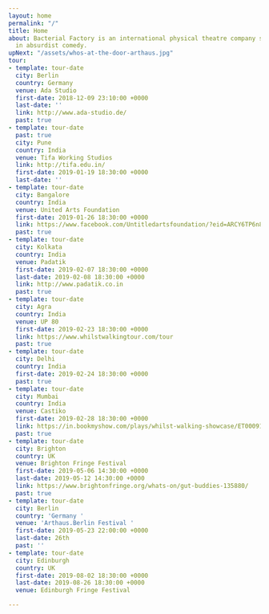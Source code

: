 ```yaml
---
layout: home
permalink: "/"
title: Home
about: Bacterial Factory is an international physical theatre company specialising
  in absurdist comedy.
upNext: "/assets/whos-at-the-door-arthaus.jpg"
tour:
- template: tour-date
  city: Berlin
  country: Germany
  venue: Ada Studio
  first-date: 2018-12-09 23:10:00 +0000
  last-date: ''
  link: http://www.ada-studio.de/
  past: true
- template: tour-date
  past: true
  city: Pune
  country: India
  venue: Tifa Working Studios
  link: http://tifa.edu.in/
  first-date: 2019-01-19 18:30:00 +0000
  last-date: ''
- template: tour-date
  city: Bangalore
  country: India
  venue: United Arts Foundation
  first-date: 2019-01-26 18:30:00 +0000
  link: https://www.facebook.com/Untitledartsfoundation/?eid=ARCY6TP6n8IXP1XHeYfEt--ivNM3qshZbkksDEvAQIaS4aHhXh3Al0bOai1o-X2hI7AtuhMlB7weqZU_
  past: true
- template: tour-date
  city: Kolkata
  country: India
  venue: Padatik
  first-date: 2019-02-07 18:30:00 +0000
  last-date: 2019-02-08 18:30:00 +0000
  link: http://www.padatik.co.in
  past: true
- template: tour-date
  city: Agra
  country: India
  venue: UP 80
  first-date: 2019-02-23 18:30:00 +0000
  link: https://www.whilstwalkingtour.com/tour
  past: true
- template: tour-date
  city: Delhi
  country: India
  first-date: 2019-02-24 18:30:00 +0000
  past: true
- template: tour-date
  city: Mumbai
  country: India
  venue: Castiko
  first-date: 2019-02-28 18:30:00 +0000
  link: https://in.bookmyshow.com/plays/whilst-walking-showcase/ET00091236
  past: true
- template: tour-date
  city: Brighton
  country: UK
  venue: Brighton Fringe Festival
  first-date: 2019-05-06 14:30:00 +0000
  last-date: 2019-05-12 14:30:00 +0000
  link: https://www.brightonfringe.org/whats-on/gut-buddies-135880/
  past: true
- template: tour-date
  city: Berlin
  country: 'Germany '
  venue: 'Arthaus.Berlin Festival '
  first-date: 2019-05-23 22:00:00 +0000
  last-date: 26th
  past: ''
- template: tour-date
  city: Edinburgh
  country: UK
  first-date: 2019-08-02 18:30:00 +0000
  last-date: 2019-08-26 18:30:00 +0000
  venue: Edinburgh Fringe Festival

---
```

